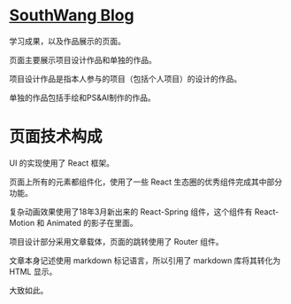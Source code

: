# [SouthWang Blog](https://southwang.github.io)

学习成果，以及作品展示的页面。

页面主要展示项目设计作品和单独的作品。

项目设计作品是指本人参与的项目（包括个人项目）的设计的作品。

单独的作品包括手绘和PS&AI制作的作品。

# 页面技术构成

UI 的实现使用了 React 框架。

页面上所有的元素都组件化，使用了一些 React 生态圈的优秀组件完成其中部分功能。

复杂动画效果使用了18年3月新出来的 React-Spring 组件，这个组件有 React-Motion 和 Animated 的影子在里面。

项目设计部分采用文章载体，页面的跳转使用了 Router 组件。

文章本身记述使用 markdown 标记语言，所以引用了 markdown 库将其转化为 HTML 显示。

大致如此。
